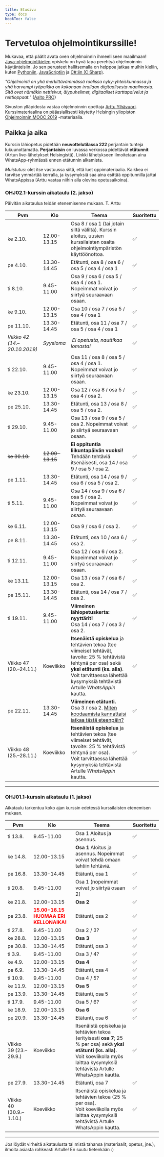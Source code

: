 ```yaml
---
title: Etusivu
type: docs
bookToc: false
---
```


# Tervetuloa ohjelmointikurssille!
Mukavaa, että päätit avata oven ohjelmoinnin ihmeelliseen maailmaan! [Java-ohjelmointikielen](https://fi.wikipedia.org/wiki/Java) opiskelu on hyvä tapa perehtyä ohjelmoinnin käytänteisiin. Jo sen perusteet hallitsemalla on helppoa jatkaa muihin kieliin, kuten [Pythoniin](https://fi.wikipedia.org/wiki/Python_(ohjelmointikieli)), [JavaScriptiin](https://fi.wikipedia.org/wiki/JavaScript) ja [C#:iin (C Sharp)](https://fi.wikipedia.org/wiki/C_sharp). 

*"Ohjelmointi on yhä merkittävämmässä roolissa nyky-yhteiskunnassa ja yhä harvempi työpaikka on kokonaan irrallaan digitaalisesta maailmasta. Sitä ovat nämäkin nettisivut, älypuhelimet, digitaaliset karttapalvelut ja reittioppaat."* ([Aalto PRO](https://www.aaltopro.fi/aalto-leaders-insight/2018/miksi-ohjelmointia-pitaa-opetella-ja-miksi-kannattaa-aloittaa-juuri-pythonista))

Sivuston ylläpidosta vastaa ohjelmoinnin opettaja [Arttu Ylhävuori](https://twitter.com/arttuylh). Kurssimateriaalina on pääasiallisesti käytetty Helsingin yliopiston [Ohjelmoinnin MOOC 2019](https://ohjelmointi-19.mooc.fi/) -materiaalia.

## Paikka ja aika

Kurssin lähiopetus pidetään **neuvottelutilassa 222** perjantain tunteja lukuunottamatta. **Perjantaisin** on luvassa verkossa pidettävät **etätunnit** (Artun live-lähetykset Helsingistä). Linkki lähetykseen ilmoitetaan aina WhatsApp-ryhmässä ennen etätunnin alkamista.

*Muistutus*: olet itse vastuussa siitä, että luet oppimateriaalia. Kaikkea ei tarvitse ymmärtää kerralla, ja kysymyksiä saa aina esittää oppitunnilla ja/tai WhatsAppissa (Arttu vastaa niihin alla olevina opetusaikoina).

### OHJ02.1-kurssin aikataulu (2. jakso)

Päivitän aikataulua teidän etenemisenne mukaan. T. Arttu

Pvm | Klo | Teema | Suoritettu 
--- | --- | --- | ---
ke 2.10. | 12.00-13.15 | Osa 8 / osa 1 (tai jotain siltä väliltä). Kurssin aloitus, uusien kurssilaisten osalta ohjelmointiympäristön käyttöönottoa. | ✅
pe 4.10. | 13.30-14.45 | Etätunti, osa 8 / osa 6 / osa 5 / osa 4 / osa 1 | ✅
ti 8.10. | 9.45-11.00 | Osa 9 / osa 6 / osa 5 / osa 4 / osa 1. Nopeimmat voivat jo siirtyä seuraavaan osaan. | ✅
ke 9.10. | 12.00-13.15 | Osa 10 / osa 7 / osa 5 / osa 4 / osa 1 | ✅
pe 11.10. | 13.30-14.45 | Etätunti, osa 11 / osa 7 / osa 5 / osa 4 / osa 1 | ✅
*Viikko 42 (14.–20.10.2019)* | *Syysloma* | *Ei opetusta, nauttikaa lomasta!* | ✅
ti 22.10. | 9.45-11.00 | Osa 11 / osa 8 / osa 5 / osa 4 / osa 1. Nopeimmat voivat jo siirtyä seuraavaan osaan. | ✅
ke 23.10. | 12.00-13.15 | Osa 12 / osa 8 / osa 5 / osa 4 / osa 2. | ✅
pe 25.10. | 13.30-14.45 | Etätunti, osa 13 / osa 8 / osa 5 / osa 2. | ✅
ti 29.10. | 9.45-11.00 | Osa 13 / osa 9 / osa 5 / osa 2. Nopeimmat voivat jo siirtyä seuraavaan osaan. | ✅
~~ke 30.10.~~ | ~~12.00-13.15~~ | **Ei oppituntia liikuntapäivän vuoksi!** <br>Tehdään tehtäviä itsenäisesti, osa 14 / osa 9 / osa 5 / osa 2. | ✅
pe 1.11. | 13.30-14.45 | Etätunti, osa 14 / osa 9 / osa 6 / osa 5 / osa 2. | ✅
ti 5.11. | 9.45-11.00 | Osa 14 / osa 9 / osa 6 / osa 5 / osa 2. Nopeimmat voivat jo siirtyä seuraavaan osaan. | ✅
ke 6.11. | 12.00-13.15 | Osa 9 / osa 6 / osa 2. | ✅
pe 8.11. | 13.30-14.45 | Etätunti, osa 10 / osa 6 / osa 2. | ✅
ti 12.11. | 9.45-11.00 | Osa 12 / osa 6 / osa 2. Nopeimmat voivat jo siirtyä seuraavaan osaan. | ✅
ke 13.11. | 12.00-13.15 | Osa 13 / osa 7 / osa 6 / osa 2. | ✅
pe 15.11. | 13.30-14.45 | Etätunti, osa 14 / osa 7 / osa 2. | ✅
ti 19.11. | 9.45-11.00 | **Viimeinen lähiopetuskerta: nyyttärit!**<br>Osa 14 / osa 7 / osa 3 / osa 2. | ✅
Viikko 47 (20.–24.11.) | Koeviikko | **Itsenäistä opiskelua** ja tehtävien tekoa (tee viimeiset tehtävät, tavoite: 25 % tehtävistä tehtynä per osa) sekä **yksi etätunti (ks. alla)**.<br>Voit tarvittaessa lähettää kysymyksiä tehtävistä Artulle _WhatsAppin_ kautta. | ✅ 
pe 22.11. | 13.30-14.45 | **Viimeinen etätunti.**<br>Osa 3 / osa 2. [Miten koodaamista kannattaisi jatkaa tästä eteenpäin?](/docs/mita_kurssin_jalkeen) | ✅
Viikko 48 (25.–28.11.) | Koeviikko | **Itsenäistä opiskelua** ja tehtävien tekoa (tee viimeiset tehtävät, tavoite: 25 % tehtävistä tehtynä per osa).<br>Voit tarvittaessa lähettää kysymyksiä tehtävistä Artulle _WhatsAppin_ kautta. | ✅

---

### OHJ01.1-kurssin aikataulu (1. jakso)

Aikataulu tarkentuu koko ajan kurssin edetessä kurssilaisten etenemisen mukaan.

Pvm | Klo | Teema | Suoritettu 
--- | --- | --- | ---
ti 13.8. | 9.45-11.00 | Osa 1 Aloitus ja asennus. | ✅
ke 14.8. | 12.00-13.15 | **Osa 1** Aloitus ja asennus. Nopeimmat voivat tehdä omaan tahtiin tehtäviä. | ✅
pe 16.8. | 13.30-14.45 | Etätunti, osa 1 | ✅
ti 20.8. | 9.45-11.00 | Osa 1 (nopeimmat voivat jo siirtyä osaan 2) | ✅
ke 21.8. | 12.00-13.15 | **Osa 2** | ✅
pe 23.8. | <span style="color:red">**15.00-16.15 <br> HUOMAA ERI KELLONAIKA!**</span> | Etätunti, osa 2 | ✅
ti 27.8. | 9.45-11.00 | Osa 2 / 3? | ✅
ke 28.8. | 12.00-13.15 | **Osa 3** | ✅
pe 30.8. | 13.30-14.45 | Etätunti, osa 3 | ✅
ti 3.9. | 9.45-11.00 | Osa 3 / 4? | ✅
ke 4.9. | 12.00-13.15 | **Osa 4** | ✅
pe 6.9. | 13.30-14.45 | Etätunti, osa 4 | ✅
ti 10.9. | 9.45-11.00 | Osa 4 / 5? | ✅
ke 11.9. | 12.00-13.15 | **Osa 5** | ✅
pe 13.9. | 13.30-14.45 | Etätunti, osa 5 | ✅
ti 17.9. | 9.45-11.00 | Osa 5 / 6? | ✅
ke 18.9. | 12.00-13.15 | **Osa 6** | ✅
pe 20.9. | 13.30-14.45 | Etätunti, osa 6 | ✅
Viikko 39 (23.–29.9.) | Koeviikko | Itsenäistä opiskelua ja tehtävien tekoa (erityisesti **osa 7**; 25 % per osa) sekä **yksi etätunti (ks. alla)**.<br>Voit koeviikolla myös laittaa kysymyksiä tehtävistä Artulle WhatsAppin kautta. | ✅
pe 27.9. | 13.30-14.45 | Etätunti, osa 7 | ✅
Viikko 40 (30.9.–1.10.) | Koeviikko | Itsenäistä opiskelua ja tehtävien tekoa (25 % per osa).<br>Voit koeviikolla myös laittaa kysymyksiä tehtävistä Artulle WhatsAppin kautta. | ✅

---

Jos löydät virheitä aikataulusta tai mistä tahansa (materiaalit, opetus, jne.), ilmoita asiasta rohkeasti Artulle! En suutu tietenkään :)
